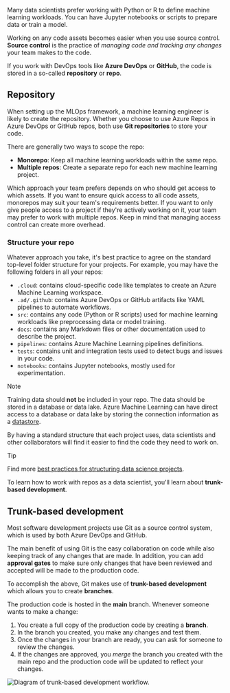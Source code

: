 Many data scientists prefer working with Python or R to define machine learning workloads. You can have Jupyter notebooks or scripts to prepare data or train a model. 

Working on any code assets becomes easier when you use source control. **Source control** is the practice of *managing code and tracking any changes* your team makes to the code.

If you work with DevOps tools like **Azure DevOps** or **GitHub**, the code is stored in a so-called **repository** or **repo**. 

## Repository

When setting up the MLOps framework, a machine learning engineer is likely to create the repository. Whether you choose to use Azure Repos in Azure DevOps or GitHub repos, both use **Git repositories** to store your code. 

There are generally two ways to scope the repo:

- **Monorepo**: Keep all machine learning workloads within the same repo.
- **Multiple repos**: Create a separate repo for each new machine learning project.

Which approach your team prefers depends on who should get access to which assets. If you want to ensure quick access to all code assets, monorepos may suit your team's requirements better. If you want to only give people access to a project if they're actively working on it, your team may prefer to work with multiple repos. Keep in mind that managing access control can create more overhead.

### Structure your repo

Whatever approach you take, it's best practice to agree on the standard top-level folder structure for your projects. For example, you may have the following folders in all your repos:

- `.cloud`: contains cloud-specific code like templates to create an Azure Machine Learning workspace.
- `.ad/.github`: contains Azure DevOps or GitHub artifacts like YAML pipelines to automate workflows.
- `src`: contains any code (Python or R scripts) used for machine learning workloads like preprocessing data or model training. 
- `docs`: contains any Markdown files or other documentation used to describe the project.
- `pipelines`: contains Azure Machine Learning pipelines definitions.
- `tests`: contains unit and integration tests used to detect bugs and issues in your code.
- `notebooks`: contains Jupyter notebooks, mostly used for experimentation.

> [!NOTE]
> Training data should **not** be included in your repo. The data should be stored in a database or data lake. Azure Machine Learning can have direct access to a database or data lake by storing the connection information as a [datastore](/azure/machine-learning/how-to-access-data).

By having a standard structure that each project uses, data scientists and other collaborators will find it easier to find the code they need to work on.

> [!TIP]
> Find more [best practices for structuring data science projects](/azure/cloud-adoption-framework/scenarios/data-management/best-practices/data-science-best-practices).

To learn how to work with repos as a data scientist, you'll learn about **trunk-based development**.

## Trunk-based development

Most software development projects use Git as a source control system, which is used by both Azure DevOps and GitHub. 

The main benefit of using Git is the easy collaboration on code while also keeping track of any changes that are made. In addition, you can add **approval gates** to make sure only changes that have been reviewed and accepted will be made to the production code.

To accomplish the above, Git makes use of **trunk-based development** which allows you to create **branches**.

The production code is hosted in the **main** branch. Whenever someone wants to make a change:

1. You create a full copy of the production code by creating a **branch**. 
2. In the branch you created, you make any changes and test them. 
3. Once the changes in your branch are ready, you can ask for someone to review the changes.
4. If the changes are approved, you *merge* the branch you created with the main repo and the production code will be updated to reflect your changes.

![Diagram of trunk-based development workflow.](../media/01-02-trunk-based-development.png)
